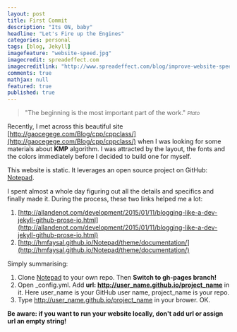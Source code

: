 ```yaml
---
layout: post
title: First Commit
description: "Its ON, baby"
headline: "Let's Fire up the Engines"
categories: personal
tags: [blog, Jekyll]
imagefeature: "website-speed.jpg"
imagecredit: spreadeffect.com
imagecreditlink: "http://www.spreadeffect.com/blog/improve-website-speed/"
comments: true
mathjax: null
featured: true
published: true
---
```


>&quot;The beginning is the most important part of the work.&quot;
><small><cite title="Plato">Plato</cite></small>

Recently, I met across this beautiful site [http://gaocegege.com/Blog/cpp/cppclass/](http://gaocegege.com/Blog/cpp/cppclass/) when I was looking for some materials about **KMP** algorithm. 
I was attracted by the layout, the fonts and the colors immediately before I decided to build one for myself.

This website is static. It leverages an open source project on GitHub: [Notepad](https://github.com/hmfaysal/Notepad).

I spent almost a whole day figuring out all the details and specifics and finally made it. During the process, these two links helped me a lot:

1. [http://allandenot.com/development/2015/01/11/blogging-like-a-dev-jekyll-github-prose-io.html](http://allandenot.com/development/2015/01/11/blogging-like-a-dev-jekyll-github-prose-io.html)
1. [http://hmfaysal.github.io/Notepad/theme/documentation/](http://hmfaysal.github.io/Notepad/theme/documentation/)

Simply summarising:

1. Clone [Notepad](https://github.com/hmfaysal/Notepad) to your own repo. Then **Switch to gh-pages branch!**
1. Open _config.yml. Add **url: http://user_name.github.io/project_name** in it. Here user_name is your GitHub user name, project_name is your repo.
1. Type http://user_name.github.io/project_name in your brower. OK.

**Be aware: if you want to run your website locally, don't add url or assign url an empty string!**